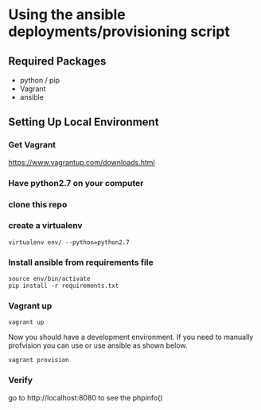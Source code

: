 Using the ansible deployments/provisioning script
=================================================

## Required Packages

* python / pip
* Vagrant
* ansible


## Setting Up Local Environment

### Get Vagrant   
https://www.vagrantup.com/downloads.html

### Have python2.7 on your computer

### clone this repo

### create a virtualenv
```
virtualenv env/ --python=python2.7
```

### Install ansible from requirements file
```
source env/bin/activate
pip install -r requirements.txt
```

### Vagrant up
```
vagrant up
```
Now you should have a development environment. If you need to manually profvision you can use or use ansible as shown below.
```
vagrant provision
```

### Verify  
go to http://localhost:8080 to see the phpinfo()
